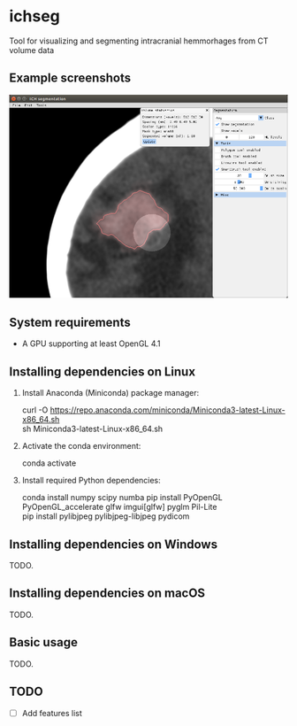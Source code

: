 # ichseg

Tool for visualizing and segmenting intracranial hemmorhages from CT volume data

## Example screenshots

![Screenshot](screenshot.png?raw=true "Screenshot")

## System requirements

- A GPU supporting at least OpenGL 4.1

## Installing dependencies on Linux

1. Install Anaconda (Miniconda) package manager:

    curl -O https://repo.anaconda.com/miniconda/Miniconda3-latest-Linux-x86_64.sh  
    sh Miniconda3-latest-Linux-x86_64.sh

2. Activate the conda environment:

    conda activate

3. Install required Python dependencies:

    conda install numpy scipy numba
    pip install PyOpenGL PyOpenGL_accelerate glfw imgui[glfw] pyglm Pil-Lite   
    pip install pylibjpeg pylibjpeg-libjpeg pydicom

## Installing dependencies on Windows

TODO.

## Installing dependencies on macOS

TODO.

## Basic usage

TODO.

## TODO

- [ ] Add features list
